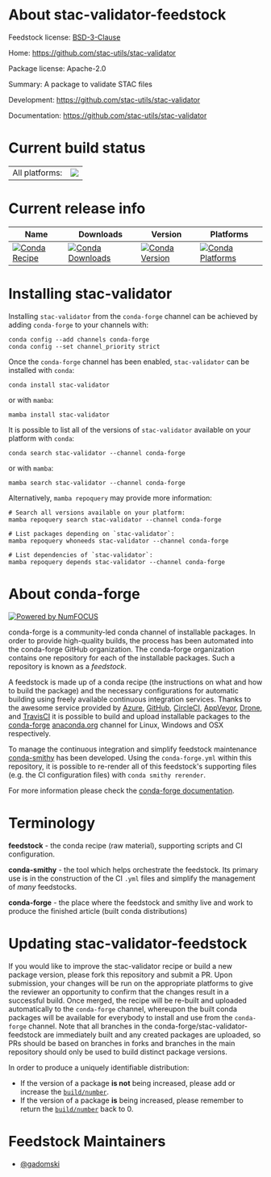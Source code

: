 About stac-validator-feedstock
==============================

Feedstock license: [BSD-3-Clause](https://github.com/conda-forge/stac-validator-feedstock/blob/main/LICENSE.txt)

Home: https://github.com/stac-utils/stac-validator

Package license: Apache-2.0

Summary: A package to validate STAC files

Development: https://github.com/stac-utils/stac-validator

Documentation: https://github.com/stac-utils/stac-validator

Current build status
====================


<table><tr><td>All platforms:</td>
    <td>
      <a href="https://dev.azure.com/conda-forge/feedstock-builds/_build/latest?definitionId=16431&branchName=main">
        <img src="https://dev.azure.com/conda-forge/feedstock-builds/_apis/build/status/stac-validator-feedstock?branchName=main">
      </a>
    </td>
  </tr>
</table>

Current release info
====================

| Name | Downloads | Version | Platforms |
| --- | --- | --- | --- |
| [![Conda Recipe](https://img.shields.io/badge/recipe-stac--validator-green.svg)](https://anaconda.org/conda-forge/stac-validator) | [![Conda Downloads](https://img.shields.io/conda/dn/conda-forge/stac-validator.svg)](https://anaconda.org/conda-forge/stac-validator) | [![Conda Version](https://img.shields.io/conda/vn/conda-forge/stac-validator.svg)](https://anaconda.org/conda-forge/stac-validator) | [![Conda Platforms](https://img.shields.io/conda/pn/conda-forge/stac-validator.svg)](https://anaconda.org/conda-forge/stac-validator) |

Installing stac-validator
=========================

Installing `stac-validator` from the `conda-forge` channel can be achieved by adding `conda-forge` to your channels with:

```
conda config --add channels conda-forge
conda config --set channel_priority strict
```

Once the `conda-forge` channel has been enabled, `stac-validator` can be installed with `conda`:

```
conda install stac-validator
```

or with `mamba`:

```
mamba install stac-validator
```

It is possible to list all of the versions of `stac-validator` available on your platform with `conda`:

```
conda search stac-validator --channel conda-forge
```

or with `mamba`:

```
mamba search stac-validator --channel conda-forge
```

Alternatively, `mamba repoquery` may provide more information:

```
# Search all versions available on your platform:
mamba repoquery search stac-validator --channel conda-forge

# List packages depending on `stac-validator`:
mamba repoquery whoneeds stac-validator --channel conda-forge

# List dependencies of `stac-validator`:
mamba repoquery depends stac-validator --channel conda-forge
```


About conda-forge
=================

[![Powered by
NumFOCUS](https://img.shields.io/badge/powered%20by-NumFOCUS-orange.svg?style=flat&colorA=E1523D&colorB=007D8A)](https://numfocus.org)

conda-forge is a community-led conda channel of installable packages.
In order to provide high-quality builds, the process has been automated into the
conda-forge GitHub organization. The conda-forge organization contains one repository
for each of the installable packages. Such a repository is known as a *feedstock*.

A feedstock is made up of a conda recipe (the instructions on what and how to build
the package) and the necessary configurations for automatic building using freely
available continuous integration services. Thanks to the awesome service provided by
[Azure](https://azure.microsoft.com/en-us/services/devops/), [GitHub](https://github.com/),
[CircleCI](https://circleci.com/), [AppVeyor](https://www.appveyor.com/),
[Drone](https://cloud.drone.io/welcome), and [TravisCI](https://travis-ci.com/)
it is possible to build and upload installable packages to the
[conda-forge](https://anaconda.org/conda-forge) [anaconda.org](https://anaconda.org/)
channel for Linux, Windows and OSX respectively.

To manage the continuous integration and simplify feedstock maintenance
[conda-smithy](https://github.com/conda-forge/conda-smithy) has been developed.
Using the ``conda-forge.yml`` within this repository, it is possible to re-render all of
this feedstock's supporting files (e.g. the CI configuration files) with ``conda smithy rerender``.

For more information please check the [conda-forge documentation](https://conda-forge.org/docs/).

Terminology
===========

**feedstock** - the conda recipe (raw material), supporting scripts and CI configuration.

**conda-smithy** - the tool which helps orchestrate the feedstock.
                   Its primary use is in the construction of the CI ``.yml`` files
                   and simplify the management of *many* feedstocks.

**conda-forge** - the place where the feedstock and smithy live and work to
                  produce the finished article (built conda distributions)


Updating stac-validator-feedstock
=================================

If you would like to improve the stac-validator recipe or build a new
package version, please fork this repository and submit a PR. Upon submission,
your changes will be run on the appropriate platforms to give the reviewer an
opportunity to confirm that the changes result in a successful build. Once
merged, the recipe will be re-built and uploaded automatically to the
`conda-forge` channel, whereupon the built conda packages will be available for
everybody to install and use from the `conda-forge` channel.
Note that all branches in the conda-forge/stac-validator-feedstock are
immediately built and any created packages are uploaded, so PRs should be based
on branches in forks and branches in the main repository should only be used to
build distinct package versions.

In order to produce a uniquely identifiable distribution:
 * If the version of a package **is not** being increased, please add or increase
   the [``build/number``](https://docs.conda.io/projects/conda-build/en/latest/resources/define-metadata.html#build-number-and-string).
 * If the version of a package **is** being increased, please remember to return
   the [``build/number``](https://docs.conda.io/projects/conda-build/en/latest/resources/define-metadata.html#build-number-and-string)
   back to 0.

Feedstock Maintainers
=====================

* [@gadomski](https://github.com/gadomski/)


